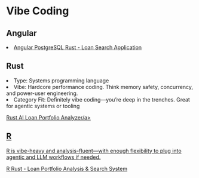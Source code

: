 
# Vibe Coding

## Angular
<li><a href="https://github.com/spusgh/SaaS_Apps/tree/main/VibeCoding/AngularRustLoanManagement"> Angular PostgreSQL Rust - Loan Search Application</a>

## Rust
<li>Type: Systems programming language
<li>Vibe: Hardcore performance coding. Think memory safety, concurrency, and power-user engineering.
<li>Category Fit: Definitely vibe coding—you’re deep in the trenches. Great for agentic systems or tooling

<a href="https://github.com/spusgh/SaaS_Apps/tree/main/VibeCoding/MLRustLoanDataApp">Rust AI Loan Portfolio Analyzer/a>


## R
R is vibe-heavy and analysis-fluent—with enough flexibility to plug into agentic and LLM workflows if needed.

<a href="https://github.com/spusgh/SaaS_Apps/tree/main/VibeCoding/RRustLoanDataAnalysis"> R Rust - Loan Portfolio Analysis & Search System</a>

